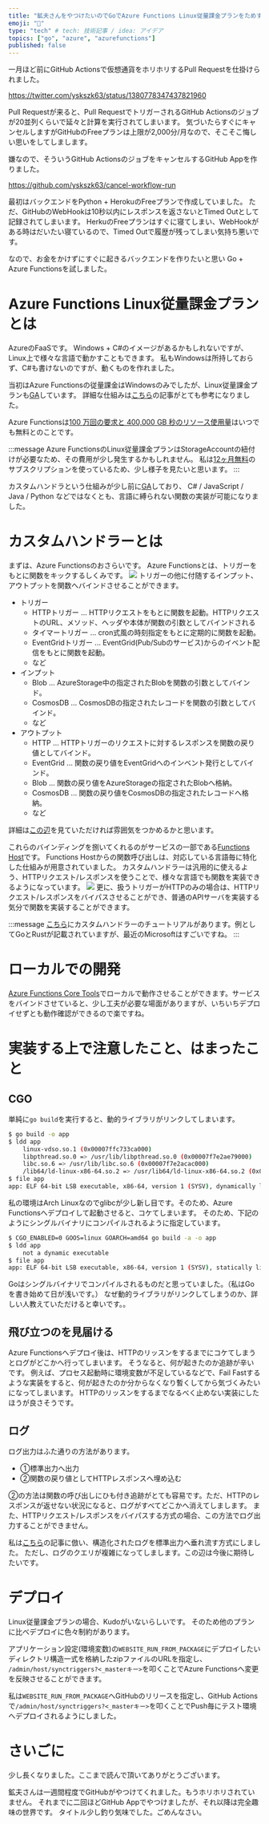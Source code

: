 ```yaml
---
title: "鉱夫さんをやつけたいのでGoでAzure Functions Linux従量課金プランをためす"
emoji: "🍣"
type: "tech" # tech: 技術記事 / idea: アイデア
topics: ["go", "azure", "azurefunctions"]
published: false
---
```


一月ほど前にGitHub Actionsで仮想通貨をホリホリするPull Requestを仕掛けられました。

https://twitter.com/yskszk63/status/1380778347437821960

Pull Requestが来ると、Pull RequestでトリガーされるGitHub Actionsのジョブが20並列くらいで延々と計算を実行されてしまいます。
気づいたらすぐにキャンセルしますがGitHubのFreeプランは上限が2,000分/月なので、そこそこ悔しい思いをしてしまします。

嫌なので、そういうGitHub ActionsのジョブをキャンセルするGitHub Appを作りました。

https://github.com/yskszk63/cancel-workflow-run

最初はバックエンドをPython + HerokuのFreeプランで作成していました。
ただ、GitHubのWebHookは10秒以内にレスポンスを返さないとTimed Outとして記録されてしまいます。
HerkuのFreeプランはすぐに寝てしまい、WebHookがある時はだいたい寝ているので、Timed Outで履歴が残ってしまい気持ち悪いです。

なので、お金をかけずにすぐに起きるバックエンドを作りたいと思い Go + Azure Functionsを試しました。

# Azure Functions Linux従量課金プランとは

AzureのFaaSです。
Windows + C#のイメージがあるかもしれないですが、Linux上で様々な言語で動かすこともできます。
私もWindowsは所持しておらず、C#も書けないのですが、動くものを作れました。

当初はAzure Functionsの従量課金はWindowsのみでしたが、Linux従量課金プランも[GA](https://azure.microsoft.com/ja-jp/updates/azure-function-consumption-plan-for-linux-is-now-available/)しています。
詳細な仕組みは[こちら](https://qiita.com/TsuyoshiUshio@github/items/4b590287d346dd7cfd88)の記事がとても参考になりました。

Azure Functionsは[100 万回の要求と 400,000 GB 秒のリソース使用量](https://azure.microsoft.com/ja-jp/free/free-account-faq/)はいつでも無料とのことです。

:::message
Azure FunctionsのLinux従量課金プランはStorageAccountの紐付けが必要なため、その費用が少し発生するかもしれません。
私は[12ヶ月無料](https://azure.microsoft.com/ja-jp/free/)のサブスクリプションを使っているため、少し様子を見たいと思います。
:::

カスタムハンドラという仕組みが少し前に[GA](https://azure.microsoft.com/ja-jp/updates/azure-functions-custom-handlers-are-now-generally-available/)しており、
C# / JavaScript / Java / Python などではなくとも、言語に縛られない関数の実装が可能になりました。

# カスタムハンドラーとは

まずは、Azure Functionsのおさらいです。
Azure Functionsとは、トリガーをもとに関数をキックするしくみです。
![](https://storage.googleapis.com/zenn-user-upload/0vqf1emya8yoa3srg7f06a3oe65x)
トリガーの他に付随するインプット、アウトプットを関数へバインドさせることができます。

- トリガー
    - HTTPトリガー ... HTTPリクエストをもとに関数を起動。HTTPリクエストのURL、メソッド、ヘッダや本体が関数の引数としてバインドされる
    - タイマートリガー ... cron式風の時刻指定をもとに定期的に関数を起動。
    - EventGridトリガー ... EventGrid(Pub/Subのサービス)からのイベント配信をもとに関数を起動。
    - など
- インプット
    - Blob ... AzureStorage中の指定されたBlobを関数の引数としてバインド。
    - CosmosDB ... CosmosDBの指定されたレコードを関数の引数としてバインド。
    - など
- アウトプット
    - HTTP ... HTTPトリガーのリクエストに対するレスポンスを関数の戻り値としてバインド。
    - EventGrid ... 関数の戻り値をEventGridへのインベント発行としてバインド。
    - Blob ... 関数の戻り値をAzureStorageの指定されたBlobへ格納。
    - CosmosDB ... 関数の戻り値をCosmosDBの指定されたレコードへ格納。
    - など

詳細は[この辺](https://docs.microsoft.com/ja-jp/azure/azure-functions/functions-bindings-http-webhook-trigger?tabs=javascript)を見ていただければ雰囲気をつかめるかと思います。

これらのバインディングを捌いてくれるのがサービスの一部である[Functions Host](https://github.com/Azure/azure-functions-host)です。
Functions Hostからの関数呼び出しは、対応している言語毎に特化した仕組みが用意されていました。
カスタムハンドラーは汎用的に使えるよう、HTTPリクエスト/レスポンスを使うことで、様々な言語でも関数を実装できるようになっています。
![](https://storage.googleapis.com/zenn-user-upload/s1h6acx5jvowf9w23zr9zycdjede)
更に、扱うトリガーがHTTPのみの場合は、HTTPリクエスト/レスポンスをバイパスさせることができ、普通のAPIサーバを実装する気分で関数を実装することができます。

:::message
[こちら](https://docs.microsoft.com/ja-jp/azure/azure-functions/create-first-function-vs-code-other?tabs=go%2Clinux)にカスタムハンドラーのチュートリアルがあります。例としてGoとRustが記載されていますが、最近のMicrosoftはすごいですね。
:::

# ローカルでの開発

[Azure Functions Core Tools](https://github.com/Azure/azure-functions-core-tools)でローカルで動作させることができます。サービスをバインドさせていると、少し工夫が必要な場面がありますが、いちいちデプロイせずとも動作確認ができるので楽ですね。

# 実装する上で注意したこと、はまったこと

## CGO

単純に`go build`を実行すると、動的ライブラリがリンクしてしまいます。

```bash
$ go build -o app
$ ldd app
	linux-vdso.so.1 (0x00007ffc733ca000)
	libpthread.so.0 => /usr/lib/libpthread.so.0 (0x00007f7e2ae79000)
	libc.so.6 => /usr/lib/libc.so.6 (0x00007f7e2acac000)
	/lib64/ld-linux-x86-64.so.2 => /usr/lib64/ld-linux-x86-64.so.2 (0x00007f7e2aeb6000)
$ file app
app: ELF 64-bit LSB executable, x86-64, version 1 (SYSV), dynamically linked, interpreter /lib64/ld-linux-x86-64.so.2, Go BuildID=F3hqAn1f_eQ3ixd2paU0/L-Z6juymmivPuIHPXFPg/lYGTqgl_U_LogSimNKOf/n5eybwLJ6tJ27j10m8PQ, not stripped
```

私の環境はArch Linuxなのでglibcが少し新し目です。そのため、Azure Functionsへデプロイして起動させると、コケてしまいます。
そのため、下記のようにシングルバイナリにコンパイルされるように指定しています。

```bash
$ CGO_ENABLED=0 GOOS=linux GOARCH=amd64 go build -a -o app
$ ldd app
	not a dynamic executable
$ file app
app: ELF 64-bit LSB executable, x86-64, version 1 (SYSV), statically linked, Go BuildID=e0bWgJUij4gee1Pz8_Px/OlgtQa0T9BqCawWYIm9z/fl_6voTAytl1LRrRcqxF/5CcVo8_9lNEeDTq1Q6E6, not stripped
```

Goはシングルバイナリでコンパイルされるものだと思っていました。（私はGoを書き始めて日が浅いです。）
なぜ動的ライブラリがリンクしてしまうのか、詳しい人教えていただけると幸いです。。

## 飛び立つのを見届ける

Azure Functionsへデプロイ後は、HTTPのリッスンをするまでにコケてしまうとログがどこかへ行ってしまいます。
そうなると、何が起きたのか追跡が辛いです。
例えば、プロセス起動時に環境変数が不足しているなどで、Fail Fastするような実装をすると、何が起きたのか分からなくなり暫くしてから気づくみたいになってしまいます。
HTTPのリッスンをするまでなるべく止めない実装にしたほうが良さそうです。

## ログ

ログ出力はふた通りの方法があります。
- ①標準出力へ出力
- ②関数の戻り値としてHTTPレスポンスへ埋め込む

②の方法は関数の呼び出しにひも付き追跡がとても容易です。ただ、HTTPのレスポンスが返せない状況になると、ログがすべてどこかへ消えてしまします。
また、HTTPリクエスト/レスポンスをバイパスする方式の場合、この方法でログ出力することができません。

私は[こちら](https://dev.to/mattiasfjellstrom/azure-functions-custom-handlers-in-go-logging-31bp)の記事に倣い、構造化されたログを標準出力へ垂れ流す方式にしました。
ただし、ログのクエリが複雑になってしまします。この辺は今後に期待したいです。

# デプロイ

Linux従量課金プランの場合、Kudoがいないらしいです。
そのため他のプランに比べデプロイに色々制約があります。

アプリケーション設定(環境変数)の`WEBSITE_RUN_FROM_PACKAGE`にデプロイしたいディレクトリ構造一式を格納したzipファイルのURLを指定し、
`/admin/host/synctriggers?<_masterキー>`を叩くことでAzure Functionsへ変更を反映させることができます。

私は`WEBSITE_RUN_FROM_PACKAGE`へGitHubのリリースを指定し、GitHub Actionsで`/admin/host/synctriggers?<_masterキー>`を叩くことでPush毎にテスト環境へデプロイされるようにしました。

# さいごに

少し長くなりました。ここまで読んで頂いてありがとうございます。

鉱夫さんは一週間程度でGitHubがやつけてくれました。もうホリホリされていません。
それまでに二回ほどGitHub Appでやつけましたが、それ以降は完全趣味の世界です。
タイトル少し釣り気味でした。ごめんなさい。
